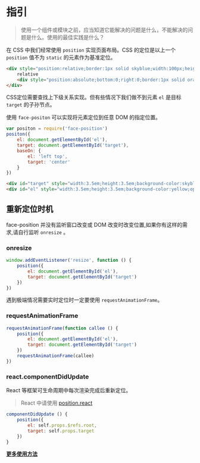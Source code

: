 # 指引

> 使用一个组件或模块之前，应当知道它能解决的问题是什么，不能解决的问题是什么。使用的最佳实践是什么？

在 CSS 中我们经常使用 `position` 实现页面布局。CSS 的定位是以上一个 `position` 值不为 `static` 的元素作为基准定位。


````html
<div style="position:relative;border:1px solid skyblue;width:100px;height:100px;" >
    relative
    <div style="position:absolute;bottom:0;right:0;border:1px solid orange" >absolute</div>
</div>
````

CSS定位需要查找上下级关系实现。但有些情况下我们做不到元素 `el` 是目标 `target` 的子孙节点。

使用 `face-positon` 可以实现将元素定位到任意 DOM 的指定位置。


```js
var positon = require('face-position')
positon({
    el: document.getElementById('el'),
    target: document.getElementById('target'),
    baseOn: {
        el: 'left top',
        target: 'center'
    }
})
```

````html
<div id="target" style="width:3.5em;height:3.5em;background-color:skyblue;opacity:.5;" >target</div>
<div id="el" style="width:3.5em;height:3.5em;background-color:yellow;opacity:.5;" >el</div>
````

<script src="./intro.demo.js"></script>

## 重新定位时机

face-position 并没有监听窗口改变或 DOM 改变时改变位置,如果你有这样的需求,请自行监听 `onresize` 。

### onresize

```js
window.addEventListener('resize', function () {
    position({
        el: document.getElementById('el'),
        target: document.getElementById('target')
    })
})
```

遇到极端情况需要实时定位时一定要使用 `requestAnimationFrame`。

### requestAnimationFrame

```js
requestAnimationFrame(function callee () {
    position({
        el: document.getElementById('el'),
        target: document.getElementById('target')
    })
    requestAnimationFrame(callee)
})
```

### react.componentDidUpdate

React 等框架可生命周期中每次渲染完成后重新定位。

> React 中请使用 [position.react](https://onface.github.io/position.react/)

```js
componentDidUpdate () {
    position({
        el: self.props.$refs.root,
        target: self.props.target
    })
}
```


**[更多使用方法](./README.md)**
